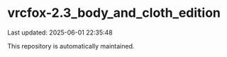 # vrcfox-2.3_body_and_cloth_edition

Last updated: 2025-06-01 22:35:48

This repository is automatically maintained.

